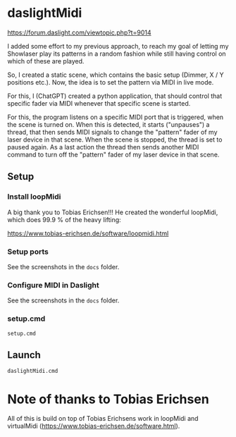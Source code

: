 # daslightMidi

https://forum.daslight.com/viewtopic.php?t=9014

I added some effort to my previous approach, to reach my goal of letting my Showlaser play its patterns in a random fashion while still having control on which of these are played.

So, I created a static scene, which contains the basic setup (Dimmer, X / Y positions etc.). Now, the idea is to set the pattern via MIDI in live mode.

For this,  I (ChatGPT) created a python application, that should control that specific fader via MIDI whenever that specific scene is started. 

For this, the program listens on a specific MIDI port that is triggered, when the scene is turned on. When this is detected, it starts ("unpauses") a thread, that then sends MIDI signals to change the "pattern" fader of my laser device in that scene. When the scene is stopped, the thread is set to paused again. As a last action the thread then sends another MIDI command to turn off the "pattern" fader of my laser device in that scene.

## Setup

### Install loopMidi

A big thank you to Tobias Erichsen!!! He created the wonderful loopMidi, which does 99.9 % of the heavy lifting:

https://www.tobias-erichsen.de/software/loopmidi.html

### Setup ports
See the screenshots in the ```docs``` folder.

### Configure MIDI in Daslight
See the screenshots in the ```docs``` folder.

### setup.cmd

```setup.cmd```

## Launch
```daslightMidi.cmd```

# Note of thanks to Tobias Erichsen
All of this is build on top of Tobias Erichsens work in loopMidi and virtualMidi (https://www.tobias-erichsen.de/software.html).